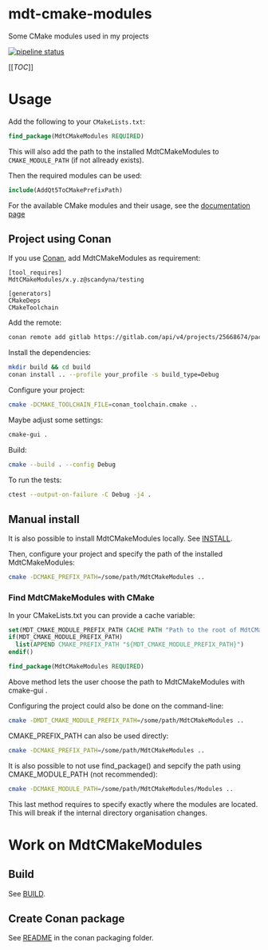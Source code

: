# mdt-cmake-modules

Some CMake modules used in my projects

[![pipeline status](https://gitlab.com/scandyna/mdt-cmake-modules/badges/experimental/pipeline.svg)](https://gitlab.com/scandyna/mdt-cmake-modules/-/pipelines/latest)

[[_TOC_]]

# Usage

Add the following to your ``CMakeLists.txt``:
```cmake
find_package(MdtCMakeModules REQUIRED)
```

This will also add the path to the installed MdtCMakeModules
to ``CMAKE_MODULE_PATH`` (if not allready exists).

Then the required modules can be used:
```cmake
include(AddQt5ToCMakePrefixPath)
```

For the available CMake modules and their usage,
see the [documentation page](https://scandyna.gitlab.io/mdt-cmake-modules)

## Project using Conan

If you use [Conan](https://conan.io/),
add MdtCMakeModules as requirement:
```conan
[tool_requires]
MdtCMakeModules/x.y.z@scandyna/testing

[generators]
CMakeDeps
CMakeToolchain
```

Add the remote:
```bash
conan remote add gitlab https://gitlab.com/api/v4/projects/25668674/packages/conan
```

Install the dependencies:
```bash
mkdir build && cd build
conan install .. --profile your_profile -s build_type=Debug
```

Configure your project:
```bash
cmake -DCMAKE_TOOLCHAIN_FILE=conan_toolchain.cmake ..
```

Maybe adjust some settings:
```bash
cmake-gui .
```

Build:
```bash
cmake --build . --config Debug
```

To run the tests:
```bash
ctest --output-on-failure -C Debug -j4 .
```

## Manual install

It is also possible to install MdtCMakeModules locally.
See [INSTALL](INSTALL.md).

Then, configure your project and specify
the path of the installed MdtCMakeModules:
```bash
cmake -DCMAKE_PREFIX_PATH=/some/path/MdtCMakeModules ..
```

### Find MdtCMakeModules with CMake

In your CMakeLists.txt you can provide a cache variable:
```cmake
set(MDT_CMAKE_MODULE_PREFIX_PATH CACHE PATH "Path to the root of MdtCMakeModules. (For example: /opt/MdtCMakeModules).")
if(MDT_CMAKE_MODULE_PREFIX_PATH)
  list(APPEND CMAKE_PREFIX_PATH "${MDT_CMAKE_MODULE_PREFIX_PATH}")
endif()

find_package(MdtCMakeModules REQUIRED)
```

Above method lets the user choose the path to MdtCMakeModules with cmake-gui .

Configuring the project could also be done on the command-line:
```bash
cmake -DMDT_CMAKE_MODULE_PREFIX_PATH=/some/path/MdtCMakeModules ..
```

CMAKE_PREFIX_PATH can also be used directly:
```bash
cmake -DCMAKE_PREFIX_PATH=/some/path/MdtCMakeModules ..
```

It is also possible to not use find_package() and sepcify the path using CMAKE_MODULE_PATH (not recommended):
```bash
cmake -DCMAKE_MODULE_PATH=/some/path/MdtCMakeModules/Modules ..
```

This last method requires to specify exactly where the modules are located.
This will break if the internal directory organisation changes.


# Work on MdtCMakeModules

## Build

See [BUILD](BUILD.md).

## Create Conan package

See [README](packaging/conan/README.md) in the conan packaging folder.
